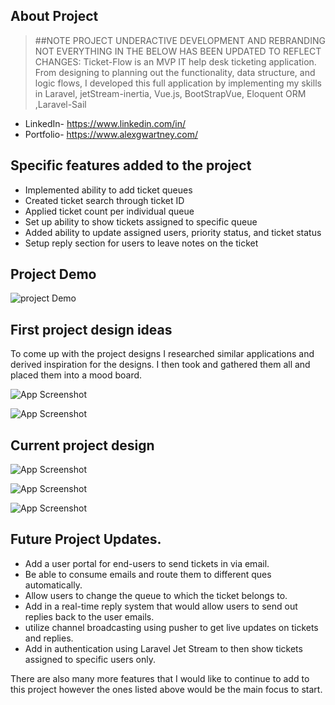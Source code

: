## About Project
>##NOTE PROJECT UNDERACTIVE DEVELOPMENT AND REBRANDING NOT EVERYTHING IN THE BELOW HAS BEEN UPDATED TO REFLECT CHANGES:
Ticket-Flow is an MVP IT help desk ticketing application. From designing to planning out the functionality, data structure, and logic flows, I developed this full application by implementing my skills in Laravel, jetStream-inertia, Vue.js, BootStrapVue, Eloquent ORM ,Laravel-Sail

- LinkedIn- https://www.linkedin.com/in/   
- Portfolio- https://www.alexgwartney.com/  


## Specific features added to the project

- Implemented ability to add ticket queues
- Created ticket search through ticket ID
- Applied ticket count per individual queue
- Set up ability to show tickets assigned to specific queue
- Added ability to update assigned users, priority status, and ticket status
- Setup reply section for users to leave notes on the ticket



## Project Demo 
![project Demo](https://github.com/gwartney21/JustFixIt/blob/master/Screen%20Recording%202021-07-17%20at%206.39.02%20PM.gif)



## First project design ideas

To come up with the project designs I researched similar applications and derived inspiration for the designs. I then took and gathered them all and placed them into a mood board.

![App Screenshot](https://raw.githubusercontent.com/gwartney21/JustFixIt/master/fixIt/OriginalDesign1.png)

![App Screenshot](https://raw.githubusercontent.com/gwartney21/JustFixIt/master/fixIt/OrignalDesign2.png)

## Current project design
![App Screenshot](https://raw.githubusercontent.com/gwartney21/JustFixIt/master/Screen%20Shot%202021-07-17%20at%206.40.32%20PM.png)

![App Screenshot](https://raw.githubusercontent.com/gwartney21/JustFixIt/master/Screen%20Shot%202021-07-17%20at%206.40.54%20PM.png)

![App Screenshot](https://raw.githubusercontent.com/gwartney21/JustFixIt/master/Screen%20Shot%202021-07-17%20at%206.41.06%20PM.png)



## Future Project Updates.

- Add a user portal for end-users to send tickets in via email.
- Be able to consume emails and route them to different ques automatically. 
- Allow users to change the queue to which the ticket belongs to.
- Add in a real-time reply system that would allow users to send out replies back to the user emails. 
- utilize channel broadcasting using pusher to get live updates on tickets and replies.
- Add in authentication using Laravel Jet Stream to then show tickets assigned to specific users only.

There are also many more features that I would like to continue to add to this project however the ones listed above would be 
the main focus to start. 
